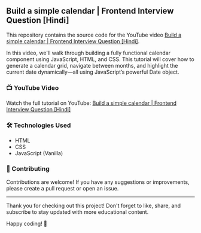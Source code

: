 ## Build a simple calendar | Frontend Interview Question [Hindi]
This repository contains the source code for the YouTube video [Build a simple calendar | Frontend Interview Question [Hindi]](https://youtu.be/G_u0Gs0mlnM). 

In this video, we'll walk through building a fully functional calendar component using JavaScript, HTML, and CSS. This tutorial will cover how to generate a calendar grid, navigate between months, and highlight the current date dynamically—all using JavaScript’s powerful Date object.

### 📺 YouTube Video
Watch the full tutorial on YouTube: [Build a simple calendar | Frontend Interview Question [Hindi]](https://youtu.be/G_u0Gs0mlnM)

### 🛠️ Technologies Used
- HTML
- CSS
- JavaScript (Vanilla)

### 🤝 Contributing
Contributions are welcome! If you have any suggestions or improvements, please create a pull request or open an issue.

<hr/>
Thank you for checking out this project! Don't forget to like, share, and subscribe to stay updated with more educational content.

Happy coding! 🚀






